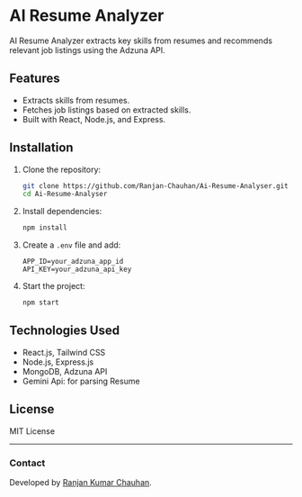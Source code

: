 # AI Resume Analyzer

AI Resume Analyzer extracts key skills from resumes and recommends relevant job listings using the Adzuna API.

## Features
- Extracts skills from resumes.
- Fetches job listings based on extracted skills.
- Built with React, Node.js, and Express.

## Installation
1. Clone the repository:  
   ```sh
   git clone https://github.com/Ranjan-Chauhan/Ai-Resume-Analyser.git
   cd Ai-Resume-Analyser
   ```
2. Install dependencies:  
   ```sh
   npm install
   ```
3. Create a `.env` file and add:  
   ```env
   APP_ID=your_adzuna_app_id
   API_KEY=your_adzuna_api_key
   ```
4. Start the project:  
   ```sh
   npm start
   ```

## Technologies Used
- React.js, Tailwind CSS
- Node.js, Express.js
- MongoDB, Adzuna API
- Gemini Api: for parsing Resume

## License
MIT License

---

### Contact
Developed by [Ranjan Kumar Chauhan](https://github.com/Ranjan-Chauhan).


